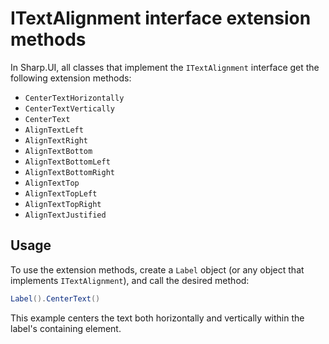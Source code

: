 # ITextAlignment interface extension methods

In Sharp.UI, all classes that implement the `ITextAlignment` interface get the following extension methods:

- `CenterTextHorizontally`
- `CenterTextVertically`
- `CenterText`
- `AlignTextLeft`
- `AlignTextRight`
- `AlignTextBottom`
- `AlignTextBottomLeft`
- `AlignTextBottomRight`
- `AlignTextTop`
- `AlignTextTopLeft`
- `AlignTextTopRight`
- `AlignTextJustified`

## Usage

To use the extension methods, create a `Label` object (or any object that implements `ITextAlignment`), and call the desired method:

```cs
Label().CenterText()
```

This example centers the text both horizontally and vertically within the label's containing element.